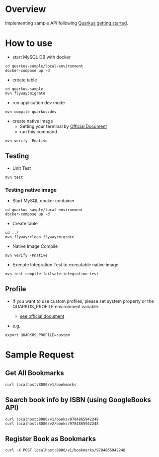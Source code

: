 # Overview
Implementing sample API following [Quarkus getting started](https://quarkus.io/get-started/).

# How to use
- start MySQL DB with docker
```
cd quarkus-sample/local-environment
docker-compose up -d
```

- create table
```
cd quarkus-sample
mvn flyway:migrate
```
 
- run application dev mode
```
mvn compile quarkus:dev
```

- create native image
    - Setting your terminal by [Official Document](https://quarkus.io/guides/building-native-image)
    - run this command
 ```
mvn verify -Pnative
```

## Testing
- Unit Test
```
mvn test
```

### Testing native image

- Start MySQL docker container
```
cd quarkus-sample/local-environment
docker-compose up -d
```

- Create table
```
cd ../
mvn flyway:clean flyway:migrate
```

- Native Image Compile
```
mvn verify -Pnative
```

- Execute Integration Test to executable native image
```
mvn test-compile failsafe:integration-test
```

## Profile
- If you want to use custom profiles, please set system property or the QUARKUS_PROFILE environment variable.
    - [see official document](https://quarkus.io/guides/config#configuration-profiles)

- e.g. 
```
export QUARKUS_PROFILE=custom
```

# Sample Request
## Get All Bookmarks
```
curl localhost:8080/v1/bookmarks
```

## Search book info by ISBN (using GoogleBooks API)
```
curl localhost:8080/v1/books/9784865942248
curl localhost:8080/v2/books/9784865942248
```

## Register Book as Bookmarks
```
curl -X POST localhost:8080/v1/bookmarks/9784865942248
```
